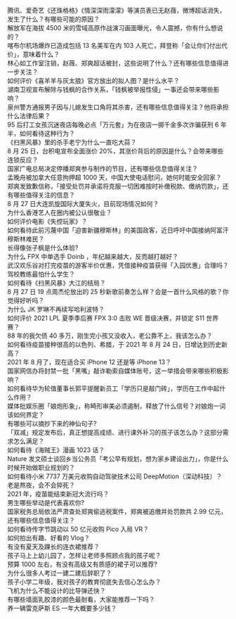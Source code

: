 腾讯、爱奇艺《还珠格格》《情深深雨濛濛》等演员表已无赵薇，微博超话消失，发生了什么？有哪些可能的原因？  
解放军在海拔 4500 米的雪域高原作战演习画面曝光，令人震撼，你有什么想说的？  
喀布尔机场爆炸已造成包括 13 名美军在内 103 人死亡，拜登称「会让你们付出代价」，意味着什么？  
林心如工作室注销，赵薇、郑爽超话被封，这些说明了什么？还有哪些信息值得进一步关注？  
如何评价《喜羊羊与灰太狼》官方放出的拟人图？是什么水平？  
湖南卫视宣布解除与钱枫的合作关系，「钱枫被举报性侵」一事还会带来哪些影响？  
泉州警方通报男子因与儿媳发生口角将其杀害，还有哪些信息值得关注？他将承担什么法律后果？  
95 后打工女孩沉迷夜店每晚必点「万元套」为在夜店一掷千金多次诈骗获刑 6 年半，如何看待这种行为？  
《扫黑风暴》里的杀手老宁为什么一直吃大蒜？  
8 月 25 日，台积电宣布全面涨价 20%，其涨价背后的原因是什么？会带来哪些连锁反应？  
国家广电总局决定停播郑爽参与制作的节目，还有哪些信息值得关注？  
孟晚舟被加拿大任意拘押超 1000 天，中国大使电话慰问，她何时能安全回家？  
郑爽发致歉信称，「接受处罚并承诺将克服一切困难按时补缴税款、缴纳罚款」，还有哪些值得关注的信息？  
8 月 27 日大连凯旋国际大厦失火，目前现场情况如何？  
为什么香港艺人在圈内被公认很敬业？  
如何评价电影《失控玩家》？  
如何看待此前污蔑中国「迫害新疆穆斯林」的美国政客，近日呼吁中国接纳阿富汗穆斯林难民？  
长得像张子枫是什么体验?  
为什么 FPX 中单选手 Doinb ，年纪越来越大，反而越打越好？  
武汉欢乐谷对打完疫苗的游客半价优惠，凭借接种疫苗获得「入园优惠」合理吗？  
驾校教练最怕什么学生？  
如何看待《扫黑风暴》大江的结局？  
8 月 27 日 19 点周杰伦放出的 25 秒新歌前奏怎么样？会是一首什么风格的歌？你觉得好听吗？  
为什么 JK 罗琳不再续写哈利波特？  
如何评价 2021 LPL 夏季季后赛 FPX 3:0 击败 WE 晋级决赛，并锁定 S11 世界赛？  
88 年的我欠债 40 多万，刚生完小孩又没收入，老公靠不上，我该怎么办？  
如何看待疫苗接种很高的以色列、希腊，于 2021 年 8 月 24 日，日增达到历史新高？  
2021 年 8 月了，现在适合买 iPhone 12 还是等 iPhone 13？  
国家网信办将封禁一批「黑嘴」敲诈勒索自媒体账号，这一举措会带来哪些积极影响？  
如何看待华为轮值董事长郭平提醒新员工「学历只是敲门砖」，学历在工作中起什么作用？  
媒体批娱乐圈「娘炮形象」，称畸形审美必须遏制，释放了什么信号？对娘炮一词该如何界定？  
有哪些可以摘抄下来的神仙句子?  
「双减」规定发布后，真正想提高成绩、进行课外补习的孩子该怎么办？这部分需求怎么满足？  
如何看待《海贼王》漫画 1023 话？  
Nature 发文硕士谈回乡当公务员「考公早有规划，想为家乡建设出力」，你是什么时候开始做职业规划的？  
如何看待小米 7737 万美元收购自动驾驶技术公司  DeepMotion（深动科技）？  
老是熬夜，会不会猝死？  
2021 年，疫苗能结束新冠大流行吗？  
男生哪些举动是代表喜欢你?  
国家税务总局依法严肃查处郑爽偷逃税案件，郑爽被追缴并处罚款共 2.99 亿元，还有哪些信息值得关注？  
如何看待传字节跳动以 50 亿元收购 Pico 入局 VR？  
如何拍出有趣、好看的 Vlog？  
有没有夏天及踝长的连衣裙推荐？  
孩子马上上幼儿园了，怎样让老师多照顾点我的孩子呢？  
预算 1000 左右，有没有高级又有质感的裙子可以推荐?  
为什么很多人考过一建二建后辞职了？  
孩子小学二年级，我对孩子的教育彻底失去信心怎么办？  
飞机为什么不能设计的比导弹还快？  
有哪些墙面乳胶漆的颜色最耐看，大家能推荐一下吗？  
养一辆雷克萨斯 ES 一年大概要多少钱？  
